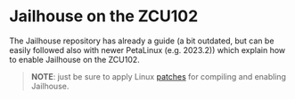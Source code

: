 # Jailhouse on the ZCU102

The Jailhouse repository has already a guide (a bit outdated, but can be easily
followed also with newer PetaLinux (e.g. 2023.2)) which explain how to enable
Jailhouse on the ZCU102.

> **NOTE**: just be sure to apply Linux
[patches](jailhouse-enabling-patches/6.1.y/) for compiling and enabling Jailhouse.
